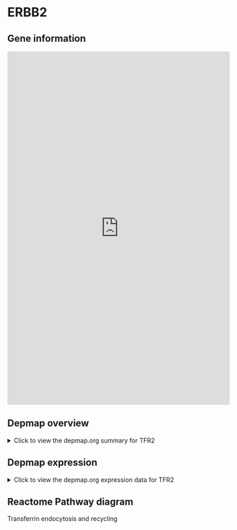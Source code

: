 <h1>ERBB2</h1>

<h2>Gene information</h2>
<iframe src="https://depmap.org/portal/gene/TFR2?tab=about" style="border:none;width:100%;height:800px"></iframe>

<h2>Depmap overview</h2>
<details>
  <summary>Click to view the depmap.org summary for TFR2</summary>
  <iframe src="https://depmap.org/portal/gene/TFR2?tab=overview" style="border:none;width:100%;height:800px"></iframe>
</details>

<h2>Depmap expression</h2>
<details>
  <summary>Click to view the depmap.org expression data for TFR2</summary>
  <iframe src="https://depmap.org/portal/gene/TFR2?tab=characterization" style="border:none;width:100%;height:800px"></iframe>
</details>



<h2>Reactome Pathway diagram</h2>
Transferrin endocytosis and recycling
<div id="diagramHolder"></div>

<script>
    //Creating the Reactome Diagram widget
    //Take into account a proxy needs to be set up in your server side pointing to www.reactome.org
    function onReactomeDiagramReady(){  //This function is automatically called when the widget code is ready to be used
        var diagram = Reactome.Diagram.create({
            "placeHolder" : "diagramHolder",
            "width" : 900,
            "height" : 500
        });

        //Initialising it to the "Hemostasis" pathway
        diagram.loadDiagram("R-HSA-917977");

        //Adding different listeners

        diagram.onDiagramLoaded(function (loaded) {
            console.info("Loaded ", loaded);
            diagram.flagItems("BAD");
	    diagram.flagItems("Q92934");
            if (loaded == "R-HSA-917977") diagram.selectItem("R-HSA-917977");
        });

     }
</script>



